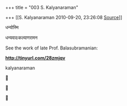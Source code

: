 +++
title = "003 S. Kalyanaraman"

+++
[[S. Kalyanaraman	2010-09-20, 23:26:08 [Source](https://groups.google.com/g/bvparishat/c/YPWE6m0P3_U)]]



  

धन्योस्मि

धन्यवादःकल्याणरामन

See the work of late Prof. Balasubramanian:

  

**<http://tinyurl.com/28zmjqv>**  
  

kalyanaraman  
  







